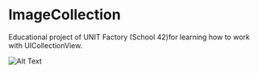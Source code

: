 # ImageCollection
 Educational project of UNIT Factory (School 42)for learning how to work with UICollectionView.


![Alt Text](https://github.com/lpohribn/ImageCollection/blob/master/Assets/imageCollection.gif)
